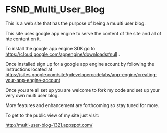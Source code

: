 # FSND_Multi_User_Blog
This is a web site that has the purpose of being a muulti user blog.

This site uses google app engine to serve the content of the site and all of hte content on it.

To install the google app engine SDK go to https://cloud.google.com/appengine/downloads#null .

Once installed sign up for a google app engine acount by following the instructions located at https://sites.google.com/site/gdevelopercodelabs/app-engine/creating-your-app-engine-account

Once you are all set up you are welcome to fork my code and set up your very own multi user blog.


More features and enhancement are forthcoming so stay tuned for more.

To get to the public view of my site just visit:

http://multi-user-blog-1321.appspot.com/